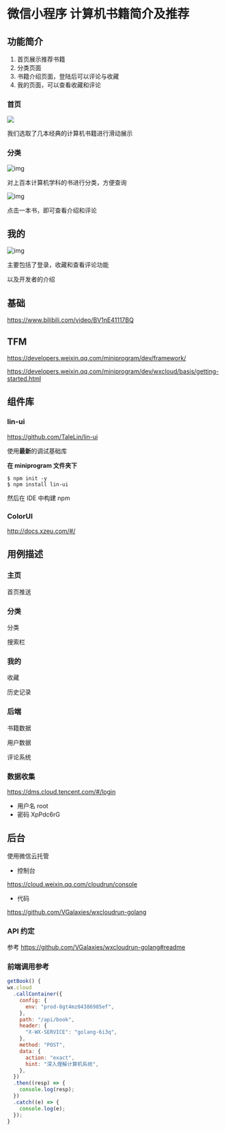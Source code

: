 # 微信小程序 计算机书籍简介及推荐

## 功能简介

1. 首页展示推荐书籍
2. 分类页面
3. 书籍介绍页面，登陆后可以评论与收藏
4. 我的页面，可以查看收藏和评论



### 首页

![](https://s2.loli.net/2022/06/26/umV4TNYDSijc7FG.jpg)

我们选取了几本经典的计算机书籍进行滑动展示

### 分类

![img](https://s2.loli.net/2022/06/26/EKvcVQ79pw2TS4Z.jpg)

对上百本计算机学科的书进行分类，方便查询



![img](https://s2.loli.net/2022/06/26/jNHXDc1tVvxyTer.jpg)

点击一本书，即可查看介绍和评论

## 我的

![img](https://s2.loli.net/2022/06/26/1jL9rnaD25m8RJp.jpg)



主要包括了登录，收藏和查看评论功能

以及开发者的介绍



## 基础

https://www.bilibili.com/video/BV1nE41117BQ



## TFM

https://developers.weixin.qq.com/miniprogram/dev/framework/

https://developers.weixin.qq.com/miniprogram/dev/wxcloud/basis/getting-started.html



## 组件库

### lin-ui

https://github.com/TaleLin/lin-ui

使用**最新**的调试基础库

**在 miniprogram 文件夹下**

```
$ npm init -y
$ npm install lin-ui
```

然后在 IDE 中构建 npm



### ColorUI

http://docs.xzeu.com/#/



## 用例描述

### 主页

首页推送



### 分类

分类

搜索栏



### 我的

收藏

历史记录



### 后端

书籍数据

用户数据

评论系统



### 数据收集

https://dms.cloud.tencent.com/#/login

- 用户名 root
- 密码 XpPdc6rG



## 后台

使用微信云托管

- 控制台

https://cloud.weixin.qq.com/cloudrun/console

- 代码

https://github.com/VGalaxies/wxcloudrun-golang



### API 约定

参考 https://github.com/VGalaxies/wxcloudrun-golang#readme



### 前端调用参考

```js
getBook() {
wx.cloud
  .callContainer({
    config: {
      env: "prod-8gt4mz04386985ef",
    },
    path: "/api/book",
    header: {
      "X-WX-SERVICE": "golang-6i3q",
    },
    method: "POST",
    data: {
      action: "exact",
      hint: "深入理解计算机系统",
    },
  })
  .then((resp) => {
    console.log(resp);
  })
  .catch((e) => {
    console.log(e);
  });
}
```
